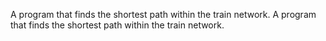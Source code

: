 A program that finds the shortest path within the train network.
A program that finds the shortest path within the train network.
